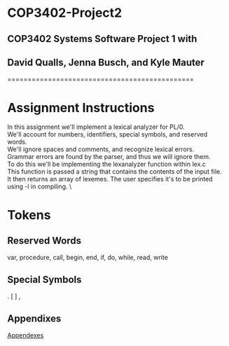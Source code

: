 # COP3402-Project2
## COP3402 Systems Software Project 1 with
## David Qualls, Jenna Busch, and Kyle Mauter

==============================================

# Assignment Instructions
In this assignment we'll implement a lexical analyzer for PL/0. \
We'll account for numbers, identifiers, special symbols, and reserved words. \
We'll ignore spaces and comments, and recognize lexical errors. \
Grammar errors are found by the parser, and thus we will ignore them. \
To do this we'll be implementing the lexanalyzer function within lex.c \
This function is passed a string that contains the contents of the input file. \
It then returns an array of lexemes. The user specifies it's to be printed using -l in compiling. \

# Tokens
## Reserved Words
var, procedure, call, begin, end, if, do, while, read, write
## Special Symbols
. [ ] ,

## Appendixes
[Appendexes](HW2InstructionsSpring2022_Almalki.pdf)
